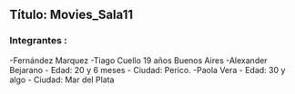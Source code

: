 ## Título: Movies_Sala11
### Integrantes :
-Fernández Marquez
-Tiago Cuello 19 años Buenos Aires
-Alexander Bejarano - Edad: 20 y 6 meses - Ciudad: Perico.
-Paola Vera - Edad: 30 y algo - Ciudad: Mar del Plata
